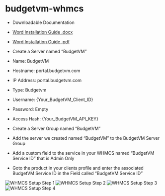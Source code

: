 # budgetvm-whmcs
* Downloadable Documentation
 * [Word Installation Guide .docx](docs/install_guide.docx)
 * [Word Installation Guide .pdf](docs/install_guide.pdf)

* Create a Server named “BudgetVM”
 * Name: BudgetVM
 * Hostname: portal.budgetvm.com
 * IP Address: portal.budgetvm.com
 * Type: Budgetvm
 * Username: {Your_BudgetVM_Client_ID}
 * Password: Empty
 * Access Hash: {Your_BudgetVM_API_KEY}
* Create a Server Group named “BudgetVM”
 * Add the server we created named “BudgetVM” to the BudgetVM Server Group
* Add a custom field to the service in your WHMCS named “BudgetVM Service ID” that is Admin Only
* Goto the product in your clients profile and enter the associated BudgetVM Service ID in the Field called “BudgetVM Service ID”

![WHMCS Setup Step 1](docs/setup1.png)
![WHMCS Setup Step 2](docs/setup2.png)
![WHMCS Setup Step 3](docs/setup3.png)
![WHMCS Setup Step 4](docs/setup4.png)
